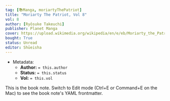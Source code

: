 ```yaml
---
tag: [📚Manga, moriartyThePatriot]
title: "Moriarty The Patriot, Vol 8"
vol: 8
author: [Ryōsuke Takeuchi]
publisher: Planet Manga
cover: https://upload.wikimedia.org/wikipedia/en/e/eb/Moriarty_the_Patriot_volume_1_cover.jpg
bought: True
status: Unread
editor: Shūeisha
---
```



- Metadata:
	- **Author:** `= this.author`
	- **Status:** `= this.status`
	- **Vol:** `= this.vol`

This is the book note. Switch to Edit mode (Ctrl+E or Command+E on the Mac) to see the book note's YAML frontmatter.